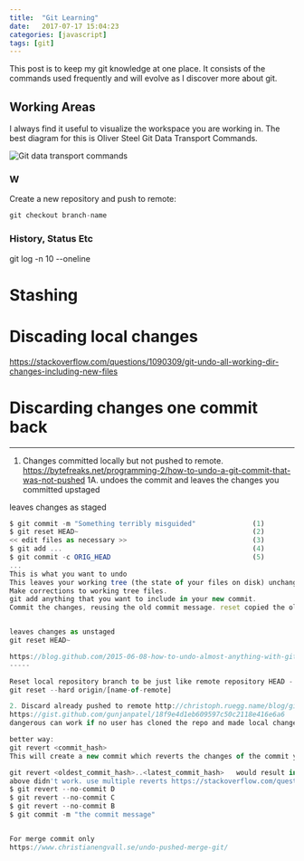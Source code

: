 ```yaml
---
title:  "Git Learning"
date:   2017-07-17 15:04:23
categories: [javascript]
tags: [git]
---
```

This post is to keep my git knowledge at one place. It consists of the commands used frequently and will evolve as I discover more about git.


## Working Areas
I always find it useful to visualize the workspace you are working in. The best diagram for this is Oliver Steel Git Data Transport Commands.

<img src="{{ site.baseurl }}/images/blog/Git-data-transport-cmds.PNG" class="fullsize-image" alt="Git data transport commands">


### W

Create a new repository and push to remote:

``` js
git checkout branch-name
```

### History, Status Etc
git log -n 10 --oneline

# Stashing


# Discading local changes
https://stackoverflow.com/questions/1090309/git-undo-all-working-dir-changes-including-new-files

# Discarding changes one commit back
-----------
1. Changes committed locally but not pushed to remote. https://bytefreaks.net/programming-2/how-to-undo-a-git-commit-that-was-not-pushed
1A. undoes the commit and leaves the changes you committed upstaged

leaves changes as staged
``` js
$ git commit -m "Something terribly misguided"              (1)
$ git reset HEAD~                                           (2)
<< edit files as necessary >>                               (3)
$ git add ...                                               (4)
$ git commit -c ORIG_HEAD                                   (5)
... 
This is what you want to undo
This leaves your working tree (the state of your files on disk) unchanged but undoes the commit and leaves the changes you committed unstaged (so they'll appear as "Changes not staged for commit" in git status, and you'll need to add them again before committing). If you only want to add more changes to the previous commit, or change the commit message1, you could use git reset --soft HEAD~ instead, which is like git reset HEAD~ (where HEAD~ is the same as HEAD~1) but leaves your existing changes staged.
Make corrections to working tree files.
git add anything that you want to include in your new commit.
Commit the changes, reusing the old commit message. reset copied the old head to .git/ORIG_HEAD; commit with -c ORIG_HEAD will open an editor, which initially contains the log message from the old commit and allows you to edit it. If you do not need to edit the message, you could use the -C option.


leaves changes as unstaged
git reset HEAD~

https://blog.github.com/2015-06-08-how-to-undo-almost-anything-with-git/
-----

Reset local repository branch to be just like remote repository HEAD - https://stackoverflow.com/questions/1628088/reset-local-repository-branch-to-be-just-like-remote-repository-head
git reset --hard origin/[name-of-remote]

2. Discard already pushed to remote http://christoph.ruegg.name/blog/git-howto-revert-a-commit-already-pushed-to-a-remote-reposit.html
https://gist.github.com/gunjanpatel/18f9e4d1eb609597c50c2118e416e6a6
dangerous can work if no user has cloned the repo and made local changes. e.g release branch rollback: http://christoph.ruegg.name/blog/git-howto-revert-a-commit-already-pushed-to-a-remote-reposit.html

better way:
git revert <commit_hash>
This will create a new commit which reverts the changes of the commit you specified. Note that it only reverts that specific commit, and not commits after that. If you want to revert a range of commits, you can do it like this:

git revert <oldest_commit_hash>..<latest_commit_hash>   would result in separate commits e.g  git revert e403c82...a23f612
above didn't work. use multiple reverts https://stackoverflow.com/questions/1463340/revert-multiple-git-commits
$ git revert --no-commit D
$ git revert --no-commit C
$ git revert --no-commit B
$ git commit -m "the commit message"


For merge commit only
https://www.christianengvall.se/undo-pushed-merge-git/
